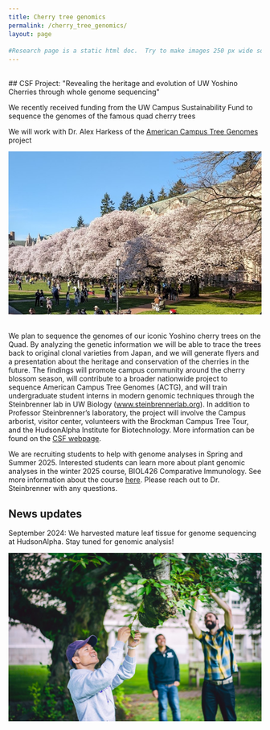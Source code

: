 ```yaml
---
title: Cherry tree genomics
permalink: /cherry_tree_genomics/
layout: page

#Research page is a static html doc.  Try to make images 250 px wide so that text wraps nicely.
---
```

<br>
## CSF Project: "Revealing the heritage and evolution of UW Yoshino Cherries through whole genome sequencing"

We recently received funding from the UW Campus Sustainability Fund to sequence the genomes of the famous quad cherry trees

We will work with Dr. Alex Harkess of the <a href="https://actg-wgaa.readthedocs.io/en/latest/
">American Campus Tree Genomes</a> project

<img src="/images/cherry/01.jpg" class="align-left" alt="">

<BR CLEAR="left">
<br>

We plan to sequence the genomes of our iconic Yoshino cherry trees on the Quad. By analyzing the genetic information we will be able to trace the trees back to original clonal varieties from Japan, and we will generate flyers and a presentation about the heritage and conservation of the cherries in the future. The findings will promote campus community around the cherry blossom season, will contribute to a broader nationwide project to sequence American Campus Tree Genomes (ACTG), and will train undergraduate student interns in modern genomic techniques through the Steinbrenner lab in UW Biology (www.steinbrennerlab.org). In addition to Professor Steinbrenner’s laboratory, the project will involve the Campus arborist, visitor center, volunteers with the Brockman Campus Tree Tour, and the HudsonAlpha Institute for Biotechnology. More information can be found on the <a href="https://csf.uw.edu/project/1176">CSF webpage</a>.

We are recruiting students to help with genome analyses in Spring and Summer 2025. Interested students can learn more about plant genomic analyses in the winter 2025 course, BIOL426 Comparative Immunology. See more information about the course <a href="https://steinbrennerlab.org/teaching/">here</a>. Please reach out to Dr. Steinbrenner with any questions.

## News updates

September 2024: We harvested mature leaf tissue for genome sequencing at HudsonAlpha. Stay tuned for genomic analysis!

<img src="/images/cherry/03.jpg" class="align-left" alt="">

<BR CLEAR="left">
<br>